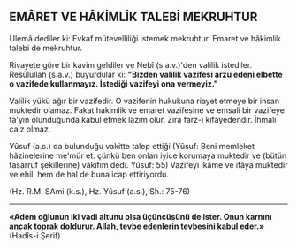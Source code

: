 ## EMÂRET VE HÂKİMLİK TALEBİ MEKRUHTUR

Ulemâ dediler ki: Evkaf mütevelliliği istemek mekruhtur. Emaret ve hâkimlik talebi de mekruhtur.

Rivayete göre bir kavim geldiler ve Nebî (s.a.v.)'den valilik istediler. Resûlullah (s.a.v.) buyurdular ki: **"Bizden valilik vazifesi arzu ede­ni elbette o vazifede kullanmayız. İstediği vazifeyi ona vermeyiz."**

Valilik yükü ağır bir vazifedir. O vazifenin hukukuna riayet etmeye bir insan muktedir olamaz. Fakat hakimlik ve emaret vazifesine ve emsali bir vazifeye ta'yin olunduğunda kabul etmek lâzım olur. Zira farz-ı kifâyedendir. İh­mali caiz olmaz.

Yûsuf (a.s.) da bulunduğu vakitte talep et­tiği (Yûsuf: Beni memleket hâzinelerine me'mür et. çünkü ben onları iyice korumaya muk­tedir ve (bütün tasarruf şekillerine) vâkıfım dedi. Yûsuf: 55) Vazifeyi ikâme ve ifâya muk­tedir ve ehil, hem de hal de buna icap ettiriyor­du.

(Hz. R.M. SAmi (k.s.), Hz. Yûsuf (a.s.), Sh.: 75-76)

<hr>

**«Adem oğlunun iki vadi altunu olsa üçüncü­sünü de ister. Onun karnını ancak toprak doldurur. Allah, tevbe edenlerin tevbesini kabul eder.»** (Hadîs-i Şerif)
